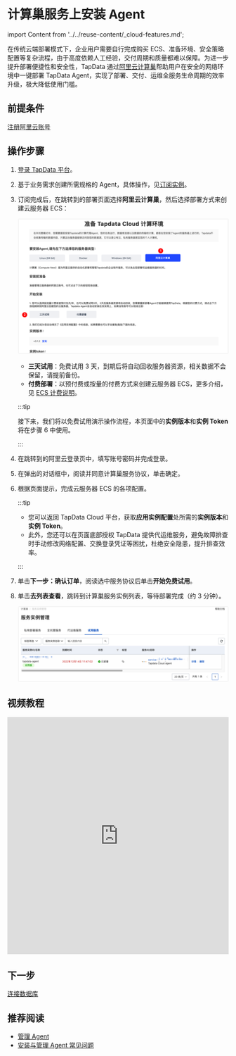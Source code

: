 # 计算巢服务上安装 Agent

import Content from '../../reuse-content/_cloud-features.md';

<Content />

在传统云端部署模式下，企业用户需要自行完成购买 ECS、准备环境、安全策略配置等复杂流程，由于高度依赖人工经验，交付周期和质量都难以保障。为进一步提升部署便捷性和安全性，TapData 通过[阿里云计算巢](https://help.aliyun.com/document_detail/290066.html)帮助用户在安全的网络环境中一键部署 TapData Agent，实现了部署、交付、运维全服务生命周期的效率升级，极大降低使用门槛。

## 前提条件

[注册阿里云账号](https://help.aliyun.com/knowledge_detail/37195.html)

## 操作步骤

1. [登录 TapData 平台](../../user-guide/log-in.md)。

2. 基于业务需求创建所需规格的 Agent，具体操作，见[订阅实例](../../billing/purchase.md)。

3. 订阅完成后，在跳转到的部署页面选择**阿里云计算巢**，然后选择部署方式来创建云服务器 ECS：

   ![](../../images/select_computing_nest_cn.png)

   * **三天试用**：免费试用 3 天，到期后将自动回收服务器资源，相关数据不会保留，请提前备份。
   * **付费部署**：以预付费或按量的付费方式来创建云服务器 ECS，更多介绍，见 [ECS 计费说明](https://help.aliyun.com/document_detail/25398.html)。

   :::tip

   接下来，我们将以免费试用演示操作流程，本页面中的**实例版本**和**实例 Token** 将在步骤 6 中使用。

   :::

4. 在跳转到的阿里云登录页中，填写账号密码并完成登录。

5. 在弹出的对话框中，阅读并同意计算巢服务协议，单击确定。

6. 根据页面提示，完成云服务器 ECS 的各项配置。

   :::tip

   * 您可以返回 TapData Cloud 平台，获取**应用实例配置**处所需的**实例版本**和**实例 Token**。
   * 此外，您还可以在页面底部授权 TapData 提供代运维服务，避免故障排查时手动修改网络配置、交换登录凭证等困扰，杜绝安全隐患，提升排查效率。

   :::

7. 单击**下一步：确认订单**，阅读选中服务协议后单击**开始免费试用**。

8. 单击**去列表查看**，跳转到计算巢服务实例列表，等待部署完成（约 3 分钟）。

   ![](../../images/computing_nest_deployed_cn.png)



## 视频教程
<iframe      src="https://20778419.s21v.faiusr.com/58/2/ABUIABA6GAAg3pqinAYo5oSxkQI.mp4"   width="100%"      height="539"      frameborder="0"    allowfullscreen="true"  > </iframe>

## 下一步

[连接数据库](../../quick-start/connect-database.md)

## 推荐阅读

* [管理 Agent](../../user-guide/manage-agent.md)
* [安装与管理 Agent 常见问题](../../faq/agent-installation.md)
